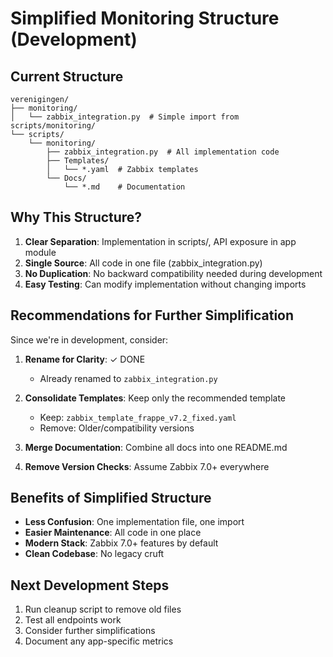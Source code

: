 # Simplified Monitoring Structure (Development)

## Current Structure

```
verenigingen/
├── monitoring/
│   └── zabbix_integration.py  # Simple import from scripts/monitoring/
└── scripts/
    └── monitoring/
        ├── zabbix_integration.py  # All implementation code
        ├── Templates/
        │   └── *.yaml  # Zabbix templates
        └── Docs/
            └── *.md    # Documentation
```

## Why This Structure?

1. **Clear Separation**: Implementation in scripts/, API exposure in app module
2. **Single Source**: All code in one file (zabbix_integration.py)
3. **No Duplication**: No backward compatibility needed during development
4. **Easy Testing**: Can modify implementation without changing imports

## Recommendations for Further Simplification

Since we're in development, consider:

1. **Rename for Clarity**: ✓ DONE
   - Already renamed to `zabbix_integration.py`

2. **Consolidate Templates**: Keep only the recommended template
   - Keep: `zabbix_template_frappe_v7.2_fixed.yaml`
   - Remove: Older/compatibility versions

3. **Merge Documentation**: Combine all docs into one README.md

4. **Remove Version Checks**: Assume Zabbix 7.0+ everywhere

## Benefits of Simplified Structure

- **Less Confusion**: One implementation file, one import
- **Easier Maintenance**: All code in one place
- **Modern Stack**: Zabbix 7.0+ features by default
- **Clean Codebase**: No legacy cruft

## Next Development Steps

1. Run cleanup script to remove old files
2. Test all endpoints work
3. Consider further simplifications
4. Document any app-specific metrics